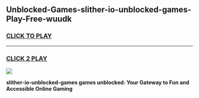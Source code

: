 
## Unblocked-Games-slither-io-unblocked-games-Play-Free-wuudk
<h3>
<a href="https://premium76.site?title=slither-io-unblocked-games&ref=24M">CLICK TO PLAY</a></h3>
<hr>

<h3>
<a href="https://premium76.site?title=slither-io-unblocked-games&ref=24M">CLICK 2 PLAY</a>
  
</h3>

<a href="https://premium76.site?title=slither-io-unblocked-games&ref=24M"><img src="https://clearcache.store/games.png"></a>


**slither-io-unblocked-games games unblocked: Your Gateway to Fun and Accessible Online Gaming**

